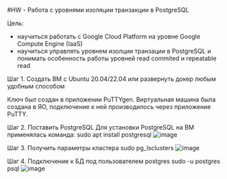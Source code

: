 #HW - Работа с уровнями изоляции транзакции в PostgreSQL

Цель:
- научиться работать с Google Cloud Platform на уровне Google Compute Engine (IaaS)
- научиться управлять уровнем изолции транзации в PostgreSQL и понимать особенность работы уровней read commited и repeatable read

Шаг 1. Создать ВМ с Ubuntu 20.04/22.04 или развернуть докер любым удобным способом

Ключ был создан в приложении PuTTYgen.
Виртуальная машина была создана в ЯО, подключение к ней производилось через приложение PuTTY.

Шаг 2. Поставить PostgreSQL
Для установки PostgreSQL на ВМ применялась команда:
    sudo apt install postgresql
![image](https://github.com/user-attachments/assets/10b8240b-d4bf-4fc2-933c-f814503ebae3)

Шаг 3. Получить параметры кластера
     sudo pg_lsclusters
![image](https://github.com/user-attachments/assets/c6bbba90-7811-43d1-951f-a30e913b95ef)

Шаг 4. Подключение к БД под пользователем postgres
     sudo -u postgres psql
![image](https://github.com/user-attachments/assets/5abd5fea-b69c-45b5-b4b2-79d722d1a3cd)
